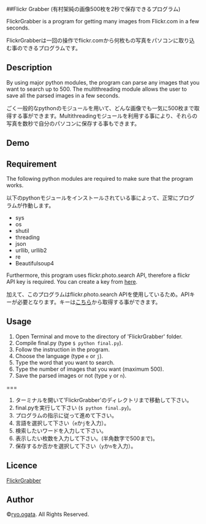 ##Flickr Grabber (有村架純の画像500枚を2秒で保存できるプログラム)

FlickrGrabber is a program for getting many images from Flickr.com in a few seconds.

FlickrGrabberは一回の操作でflickr.comから何枚もの写真をパソコンに取り込む事のできるプログラムです。

## Description
By using major python modules, the program can parse any images that you want to search up to 500. The multithreading module allows the user to save all the parsed images in a few seconds.

ごく一般的なpythonのモジュールを用いて、どんな画像でも一気に500枚まで取得する事ができます。Multithreadingモジュールを利用する事により、それらの写真を数秒で自分のパソコンに保存する事もできます。

## Demo

## Requirement
The following python modules are required to make sure that the program works.

以下のpythonモジュールをインストールされている事によって、正常にプログラムが作動します。

 - sys
 - os
 - shutil
 - threading
 - json
 - urllib, urllib2
 - re
 - Beautifulsoup4

Furthermore, this program uses flickr.photo.search API, therefore a flickr API key is required. You can create a key from [here](http://www.flickr.com/services/api/keys/).

加えて、このプログラムはflickr.photo.search APIを使用しているため。APIキーが必要となります。キーは[こちら](http://www.flickr.com/services/api/keys/)から取得する事ができます。

## Usage
1. Open Terminal and move to the directory of 'FlickrGrabber' folder.
2. Compile final.py (type ```$ python final.py```).
3. Follow the instruction in the program.
4. Choose the language (type ```e``` or ```j```).
5. Type the word that you want to search.
6. Type the number of images that you want (maximum 500).
7. Save the parsed images or not (type ```y``` or ```n```).

===

1. ターミナルを開いて'FlickrGrabber'のディレクトリまで移動して下さい。
2. final.pyを実行して下さい (```$ python final.py```)。
3. プログラムの指示に従って進めて下さい。
4. 言語を選択して下さい（```e```か```j```を入力）。
5. 検索したいワードを入力して下さい。
6. 表示したい枚数を入力して下さい。(半角数字で500まで)。
7. 保存するか否かを選択して下さい（```y```か```n```を入力）。

## Licence

[FlickrGrabber](https://github.com/ryoogata10/FlickrGrabber)

## Author

©[ryo.ogata](https://github.com/ryogata10). All Rights Reserved.
